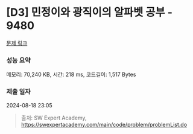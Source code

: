 # [D3] 민정이와 광직이의 알파벳 공부 - 9480 

[문제 링크](https://swexpertacademy.com/main/code/problem/problemDetail.do?contestProbId=AXAdrmW61ssDFAXq) 

### 성능 요약

메모리: 70,240 KB, 시간: 218 ms, 코드길이: 1,517 Bytes

### 제출 일자

2024-08-18 23:05



> 출처: SW Expert Academy, https://swexpertacademy.com/main/code/problem/problemList.do